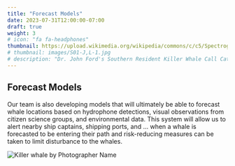 ```yaml
---
title: "Forecast Models"
date: 2023-07-31T12:00:00-07:00
draft: true
weight: 3
# icon: "fa fa-headphones"
thumbnail: https://upload.wikimedia.org/wikipedia/commons/c/c5/Spectrogram-19thC.png #https://orca.research.sfu.ca/catalogue/home-media/S01-J,L-1.jpg
# thumbnail: images/S01-J,L-1.jpg
# description: "Dr. John Ford's Southern Resident Killer Whale Call Catalogue"
---
```


## Forecast Models

Our team is also developing models that will ultimately be able to forecast whale locations based on hydrophone detections, visual observations from citizen science groups, and environmental data. This system will allow us to alert nearby ship captains, shipping ports, and ... when a whale is forecasted to be entering their path and risk-reducing measures can be taken to limit disturbance to the whales.

![Killer whale by Photographer Name](/images/credit&cropped_rainblow_whale.JPG)
